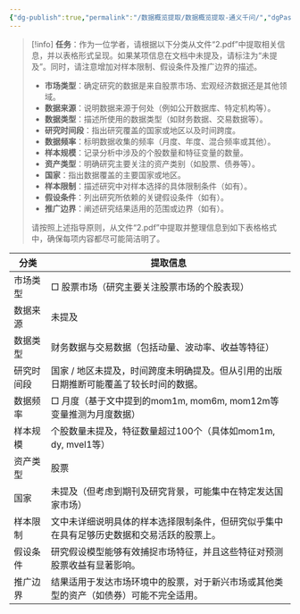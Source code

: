 ```yaml
---
{"dg-publish":true,"permalink":"/数据概览提取/数据概览提取-通义千问/","dgPassFrontmatter":true,"created":"2025-06-15T21:59:24.523+08:00"}
---
```



> [!info]
> **任务**：作为一位学者，请根据以下分类从文件“2.pdf”中提取相关信息，并以表格形式呈现。如果某项信息在文档中未提及，请标注为“未提及”。同时，请注意增加对样本限制、假设条件及推广边界的描述。
> 
> - **市场类型**：确定研究的数据是来自股票市场、宏观经济数据还是其他领域。
> - **数据来源**：说明数据来源于何处（例如公开数据库、特定机构等）。
> - **数据类型**：描述所使用的数据类型（如财务数据、交易数据等）。
> - **研究时间段**：指出研究覆盖的国家或地区以及时间跨度。
> - **数据频率**：标明数据收集的频率（月度、年度、混合频率或其他）。
> - **样本规模**：记录分析中涉及的个股数量和特征变量的数量。
> - **资产类型**：明确研究主要关注的资产类别（如股票、债券等）。
> - **国家**：指出数据覆盖的主要国家或地区。
> - **样本限制**：描述研究中对样本选择的具体限制条件（如有）。
> - **假设条件**：列出研究所依赖的关键假设条件（如有）。
> - **推广边界**：阐述研究结果适用的范围或边界（如有）。
> 
> 请按照上述指导原则，从文件“2.pdf”中提取并整理信息到如下表格格式中，确保每项内容都尽可能简洁明了。

| 分类    | 提取信息                                          |
| ----- | --------------------------------------------- |
| 市场类型  | □ 股票市场（研究主要关注股票市场的个股表现）                       |
| 数据来源  | 未提及                                           |
| 数据类型  | 财务数据与交易数据（包括动量、波动率、收益等特征）                     |
| 研究时间段 | 国家 / 地区未提及，时间跨度未明确提及。但从引用的出版日期推断可能覆盖了较长时间的数据。 |
| 数据频率  | □ 月度（基于文中提到的mom1m, mom6m, mom12m等变量推测为月度数据）   |
| 样本规模  | 个股数量未提及，特征数量超过100个（具体如mom1m, dy, mvel1等）      |
| 资产类型  | 股票                                            |
| 国家    | 未提及（但考虑到期刊及研究背景，可能集中在特定发达国家市场）                |
| 样本限制  | 文中未详细说明具体的样本选择限制条件，但研究似乎集中在具有足够历史数据和交易活跃的股票上。 |
| 假设条件  | 研究假设模型能够有效捕捉市场特征，并且这些特征对预测股票收益有显著影响。          |
| 推广边界  | 结果适用于发达市场环境中的股票，对于新兴市场或其他类型的资产（如债券）可能不完全适用。   |

